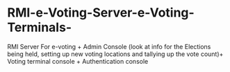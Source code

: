 # RMI-e-Voting-Server-e-Voting-Terminals-
RMI Server For e-voting + Admin Console (look at info for the Elections being held, setting up new voting locations and tallying up  the vote count)+ Voting terminal console + Authentication console 
